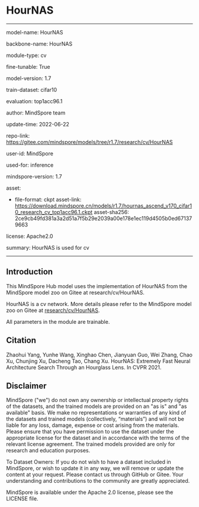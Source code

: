 # HourNAS

---

model-name: HourNAS

backbone-name: HourNAS

module-type: cv

fine-tunable: True

model-version: 1.7

train-dataset: cifar10

evaluation: top1acc96.1

author: MindSpore team

update-time: 2022-06-22

repo-link: <https://gitee.com/mindspore/models/tree/r1.7/research/cv/HourNAS>

user-id: MindSpore

used-for: inference

mindspore-version: 1.7

asset:

-
    file-format: ckpt
    asset-link: <https://download.mindspore.cn/models/r1.7/hournas_ascend_v170_cifar10_research_cv_top1acc96.1.ckpt>
    asset-sha256: 2ce9cb49fd381a3a2d51a7f5b29e2039a00e178e1ec119d4505b0ed671379663

license: Apache2.0

summary: HourNAS is used for cv

---

## Introduction

This MindSpore Hub model uses the implementation of HourNAS from the MindSpore model zoo on Gitee at research/cv/HourNAS.

HourNAS is a cv network. More details please refer to the MindSpore model zoo on Gitee at [research/cv/HourNAS](https://gitee.com/mindspore/models/blob/r1.7/research/cv/HourNAS/README.md).

All parameters in the module are trainable.

## Citation

Zhaohui Yang, Yunhe Wang, Xinghao Chen, Jianyuan Guo, Wei Zhang, Chao Xu, Chunjing Xu, Dacheng Tao, Chang Xu. HourNAS: Extremely Fast Neural Architecture Search Through an Hourglass Lens. In CVPR 2021.

## Disclaimer

MindSpore ("we") do not own any ownership or intellectual property rights of the datasets, and the trained models are provided on an "as is" and "as available" basis. We make no representations or warranties of any kind of the datasets and trained models (collectively, “materials”) and will not be liable for any loss, damage, expense or cost arising from the materials. Please ensure that you have permission to use the dataset under the appropriate license for the dataset and in accordance with the terms of the relevant license agreement. The trained models provided are only for research and education purposes.

To Dataset Owners: If you do not wish to have a dataset included in MindSpore, or wish to update it in any way, we will remove or update the content at your request. Please contact us through GitHub or Gitee. Your understanding and contributions to the community are greatly appreciated.

MindSpore is available under the Apache 2.0 license, please see the LICENSE file.
